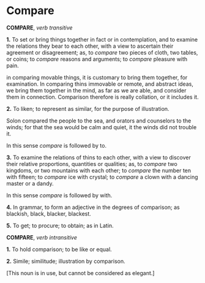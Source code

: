 # Compare

**COMPARE**, _verb transitive_

**1.** To set or bring things together in fact or in contemplation, and to examine the relations they bear to each other, with a view to ascertain their agreement or disagreement; as, to _compare_ two pieces of cloth, two tables, or coins; to _compare_ reasons and arguments; to _compare_ pleasure with pain.

in comparing movable things, it is customary to bring them together, for examination. In comparing thins immovable or remote, and abstract ideas, we bring them together in the mind, as far as we are able, and consider them in connection. Comparison therefore is really collation, or it includes it.

**2.** To liken; to represent as similar, for the purpose of illustration.

Solon compared the people to the sea, and orators and counselors to the winds; for that the sea would be calm and quiet, it the winds did not trouble it.

In this sense _compare_ is followed by to.

**3.** To examine the relations of thins to each other, with a view to discover their relative proportions, quantities or qualities; as, to _compare_ two kingdoms, or two mountains with each other; to _compare_ the number ten with fifteen; to _compare_ ice with crystal; to _compare_ a clown with a dancing master or a dandy.

In this sense _compare_ is followed by with.

**4.** In grammar, to form an adjective in the degrees of comparison; as blackish, black, blacker, blackest.

**5.** To get; to procure; to obtain; as in Latin.

**COMPARE**, _verb intransitive_

**1.** To hold comparison; to be like or equal.

**2.** Simile; similitude; illustration by comparison.

\[This noun is in use, but cannot be considered as elegant.\]